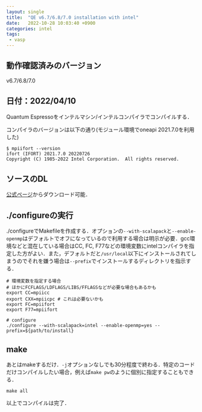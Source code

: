```yaml
---
layout: single
title:  "QE v6.7/6.8/7.0 installation with intel"
date:   2022-10-28 10:03:40 +0900
categories: intel
tags:
 - vasp
---
```


## 動作確認済みのバージョン

v6.7/6.8/7.0

## 日付：2022/04/10

Quantum Espressoをインテルマシン/インテルコンパイラでコンパイルする．

コンパイラのバージョンは以下の通り(モジュール環境でoneapi 2021.7.0を利用した)

```
$ mpiifort --version
ifort (IFORT) 2021.7.0 20220726
Copyright (C) 1985-2022 Intel Corporation.  All rights reserved.
```

## ソースのDL

[公式ページ](https://www.quantum-espresso.org/download-page/)からダウンロード可能．


## ./configureの実行

./configureでMakefileを作成する．オプションの`--with-scalapack`と`--enable-openmp`はデフォルトでオフになっているので利用する場合は明示が必要．gcc環境などと混在している場合はCC, FC, F77などの環境変数にintelコンパイラを指定した方がよい．また，デフォルトだと`/usr/local`以下にインストールされてしまうのでそれを嫌う場合は`--prefix`でインストールするディレクトリを指示する．

```
# 環境変数を指定する場合
# ほかにFCFLAGS/LDFLAGS/LIBS/FFLAGSなどが必要な場合もあるかも
export CC=mpiicc
export CXX=mpiicpc # これは必要ないかも
export FC=mpiifort
export F77=mpiifort

# configure
./configure --with-scalapack=intel --enable-openmp=yes --prefix=${path/to/install}
```


## make

あとはmakeするだけ．`-j`オプションなしでも30分程度で終わる．特定のコードだけコンパイルしたい場合，例えば`make pw`のように個別に指定することもできる．

```
make all
```

以上でコンパイルは完了．
